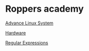 # Roppers academy

[Advance Linux System](Roppers%20academy%201db17231ee8241e394107c54391c3b7e/Advance%20Linux%20System%20c25317b925ec43cd9e0ad9d9d14b94a1.md)

[Hardware](Roppers%20academy%201db17231ee8241e394107c54391c3b7e/Hardware%20088697d0fce34e1aa881f65d8e3af350.md)

[Regular Expressions](Roppers%20academy%201db17231ee8241e394107c54391c3b7e/Regular%20Expressions%20f9d967e594334637b3c6c5717b8c49c8.md)